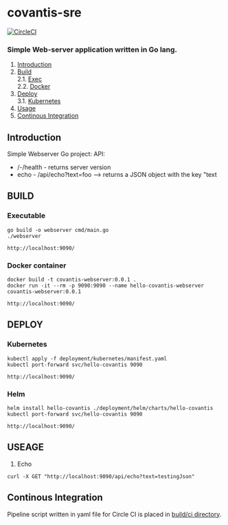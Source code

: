 # covantis-sre

[![CircleCI](https://dl.circleci.com/status-badge/img/gh/ds4tech/covantis-sre/tree/main.svg?style=svg)](https://dl.circleci.com/status-badge/redirect/gh/ds4tech/covantis-sre/tree/main)

### Simple Web-server application written in Go lang.

1. [Introduction](#intro)
2. [Build](#build) <br>
   2.1. [Exec](#build.exe) <br>
   2.2. [Docker](#build.docker)
3. [Deploy](#deploy) <br>
 3.1. [Kubernetes](#deploy.k8s) <br>
4. [Usage](#usage)
5. [Continous Integration](#ci)


## Introduction <a name="intro"></a>

Simple Webserver Go project:<a name="intro"></a>
API:
- /-/health - returns server version 
- echo - /api/echo?text=foo --> returns a JSON object with the key "text

## BUILD <a name="build"></a>

### Executable <a name="build.exe"></a>
```
go build -o webserver cmd/main.go 
./webserver

http://localhost:9090/
```

### Docker container <a name="build.docker"></a>
```
docker build -t covantis-webserver:0.0.1 .
docker run -it --rm -p 9090:9090 --name hello-covantis-webserver covantis-webserver:0.0.1

http://localhost:9090/
```

## DEPLOY <a name="deploy"></a>

### Kubernetes <a name="deploy.k8s"></a>
```
kubectl apply -f deployment/kubernetes/manifest.yaml
kubectl port-forward svc/hello-covantis 9090

http://localhost:9090/
```

### Helm <a name="deploy.k8s"></a>
```
helm install hello-covantis ./deployment/helm/charts/hello-covantis
kubectl port-forward svc/hello-covantis 9090

http://localhost:9090/
```

## USEAGE <a name="usage"></a>

1. Echo
```
curl -X GET "http://localhost:9090/api/echo?text=testingJson"
```

## Continous Integration <a name="ci"></a>
Pipeline script written in yaml file for Circle CI is placed in [build/ci directory](https://github.com/ds4tech/covantis-sre/blob/main/.circleci/config.yml).  <br>
